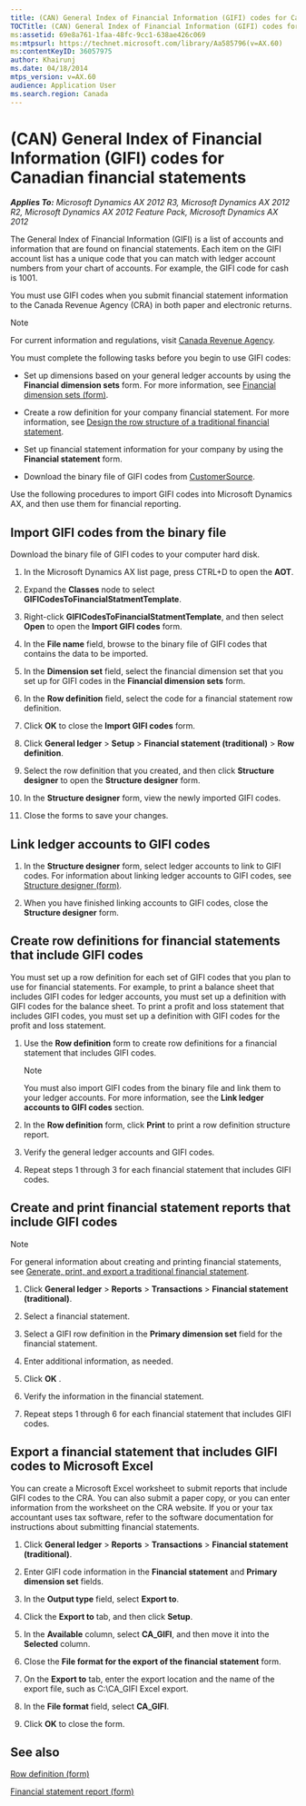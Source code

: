 ```yaml
---
title: (CAN) General Index of Financial Information (GIFI) codes for Canadian financial statements
TOCTitle: (CAN) General Index of Financial Information (GIFI) codes for Canadian financial statements
ms:assetid: 69e8a761-1faa-48fc-9cc1-638ae426c069
ms:mtpsurl: https://technet.microsoft.com/library/Aa585796(v=AX.60)
ms:contentKeyID: 36057975
author: Khairunj
ms.date: 04/18/2014
mtps_version: v=AX.60
audience: Application User
ms.search.region: Canada
---
```


# (CAN) General Index of Financial Information (GIFI) codes for Canadian financial statements 


_**Applies To:** Microsoft Dynamics AX 2012 R3, Microsoft Dynamics AX 2012 R2, Microsoft Dynamics AX 2012 Feature Pack, Microsoft Dynamics AX 2012_

The General Index of Financial Information (GIFI) is a list of accounts and information that are found on financial statements. Each item on the GIFI account list has a unique code that you can match with ledger account numbers from your chart of accounts. For example, the GIFI code for cash is 1001.

You must use GIFI codes when you submit financial statement information to the Canada Revenue Agency (CRA) in both paper and electronic returns.


> [!NOTE]
> <P>For current information and regulations, visit <A href="http://www.cra-arc.gc.ca/menu-eng.html">Canada Revenue Agency</A>.</P>



You must complete the following tasks before you begin to use GIFI codes:

  - Set up dimensions based on your general ledger accounts by using the **Financial dimension sets** form. For more information, see [Financial dimension sets (form)](https://technet.microsoft.com/library/aa597282\(v=ax.60\)).

  - Create a row definition for your company financial statement. For more information, see [Design the row structure of a traditional financial statement](design-the-row-structure-of-a-traditional-financial-statement.md).

  - Set up financial statement information for your company by using the **Financial statement** form.

  - Download the binary file of GIFI codes from [CustomerSource](http://go.microsoft.com/fwlink/?linkid=84597).

Use the following procedures to import GIFI codes into Microsoft Dynamics AX, and then use them for financial reporting.

## Import GIFI codes from the binary file

Download the binary file of GIFI codes to your computer hard disk.

1.  In the Microsoft Dynamics AX list page, press CTRL+D to open the **AOT**.

2.  Expand the **Classes** node to select **GIFICodesToFinancialStatmentTemplate**.

3.  Right-click **GIFICodesToFinancialStatmentTemplate**, and then select **Open** to open the **Import GIFI codes** form.

4.  In the **File name** field, browse to the binary file of GIFI codes that contains the data to be imported.

5.  In the **Dimension set** field, select the financial dimension set that you set up for GIFI codes in the **Financial dimension sets** form.

6.  In the **Row definition** field, select the code for a financial statement row definition.

7.  Click **OK** to close the **Import GIFI codes** form.

8.  Click **General ledger** \> **Setup** \> **Financial statement (traditional)** \> **Row definition**.

9.  Select the row definition that you created, and then click **Structure designer** to open the **Structure designer** form.

10. In the **Structure designer** form, view the newly imported GIFI codes.

11. Close the forms to save your changes.

## Link ledger accounts to GIFI codes

1.  In the **Structure designer** form, select ledger accounts to link to GIFI codes. For information about linking ledger accounts to GIFI codes, see [Structure designer (form)](https://technet.microsoft.com/library/aa552297\(v=ax.60\)).

2.  When you have finished linking accounts to GIFI codes, close the **Structure designer** form.

## Create row definitions for financial statements that include GIFI codes

You must set up a row definition for each set of GIFI codes that you plan to use for financial statements. For example, to print a balance sheet that includes GIFI codes for ledger accounts, you must set up a definition with GIFI codes for the balance sheet. To print a profit and loss statement that includes GIFI codes, you must set up a definition with GIFI codes for the profit and loss statement.

1.  Use the **Row definition** form to create row definitions for a financial statement that includes GIFI codes.
    

    > [!NOTE]
    > <P>You must also import GIFI codes from the binary file and link them to your ledger accounts. For more information, see the <STRONG>Link ledger accounts to GIFI codes</STRONG> section.</P>



2.  In the **Row definition** form, click **Print** to print a row definition structure report.

3.  Verify the general ledger accounts and GIFI codes.

4.  Repeat steps 1 through 3 for each financial statement that includes GIFI codes.

## Create and print financial statement reports that include GIFI codes


> [!NOTE]
> <P>For general information about creating and printing financial statements, see <A href="generate-print-and-export-a-traditional-financial-statement.md">Generate, print, and export a traditional financial statement</A>.</P>



1.  Click **General ledger** \> **Reports** \> **Transactions** \> **Financial statement (traditional)**.

2.  Select a financial statement.

3.  Select a GIFI row definition in the **Primary dimension set** field for the financial statement.

4.  Enter additional information, as needed.

5.  Click **OK** .

6.  Verify the information in the financial statement.

7.  Repeat steps 1 through 6 for each financial statement that includes GIFI codes.

## Export a financial statement that includes GIFI codes to Microsoft Excel

You can create a Microsoft Excel worksheet to submit reports that include GIFI codes to the CRA. You can also submit a paper copy, or you can enter information from the worksheet on the CRA website. If you or your tax accountant uses tax software, refer to the software documentation for instructions about submitting financial statements.

1.  Click **General ledger** \> **Reports** \> **Transactions** \> **Financial statement (traditional)**.

2.  Enter GIFI code information in the **Financial statement** and **Primary dimension set** fields.

3.  In the **Output type** field, select **Export to**.

4.  Click the **Export to** tab, and then click **Setup**.

5.  In the **Available** column, select **CA\_GIFI**, and then move it into the **Selected** column.

6.  Close the **File format for the export of the financial statement** form.

7.  On the **Export to** tab, enter the export location and the name of the export file, such as C:\\CA\_GIFI Excel export.

8.  In the **File format** field, select **CA\_GIFI**.

9.  Click **OK** to close the form.

## See also

[Row definition (form)](https://technet.microsoft.com/library/aa557429\(v=ax.60\))

[Financial statement report (form)](https://technet.microsoft.com/library/aa585230\(v=ax.60\))

  


